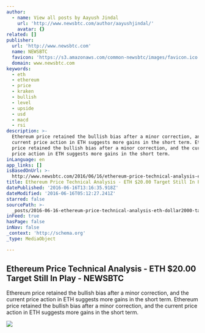 ```yaml
---
author:
  - name: View all posts by Aayush Jindal
    url: 'http://www.newsbtc.com/author/aayushjindal/'
    avatar: {}
related: []
publisher:
  url: 'http://www.newsbtc.com'
  name: NEWSBTC
  favicon: 'https://s3.amazonaws.com/common-newsbtc/images/favicon.ico'
  domain: www.newsbtc.com
keywords:
  - eth
  - ethereum
  - price
  - kraken
  - bullish
  - level
  - upside
  - usd
  - macd
  - rsi
description: >-
  Ethereum price retained the bullish bias after a minor correction, and the
  current price action in ETH suggests more gains in the short term. Ethereum
  price retained the bullish bias after a minor correction, and the current
  price action in ETH suggests more gains in the short term.
inLanguage: en
app_links: []
isBasedOnUrl: >-
  http://www.newsbtc.com/2016/06/16/ethereum-price-technical-analysis-eth-20-00-target-still-play/
title: Ethereum Price Technical Analysis - ETH $20.00 Target Still In Play - NEWSBTC
datePublished: '2016-06-16T13:16:35.918Z'
dateModified: '2016-06-16T05:12:27.241Z'
starred: false
sourcePath: >-
  _posts/2016-06-16-ethereum-price-technical-analysis-eth-dollar2000-target-still.md
inFeed: true
hasPage: false
inNav: false
_context: 'http://schema.org'
_type: MediaObject

---
```

<article style=""><h1>Ethereum Price Technical Analysis - ETH $20.00 Target Still In Play - NEWSBTC</h1><p>Ethereum price retained the bullish bias after a minor correction, and the current price action in ETH suggests more gains in the short term. Ethereum price retained the bullish bias after a minor correction, and the current price action in ETH suggests more gains in the short term.</p><img src="http://s3.amazonaws.com/main-newsbtc-images/2016/06/16035854/Ethereum12.png" /></article>